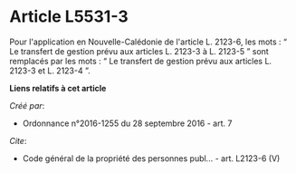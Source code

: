 # Article L5531-3

Pour l'application en Nouvelle-Calédonie de l'article L. 2123-6, les mots : “ Le transfert de gestion prévu aux articles L.
2123-3 à L. 2123-5 ” sont remplacés par les mots : “ Le transfert de gestion prévu aux articles L. 2123-3 et L. 2123-4 ”.

**Liens relatifs à cet article**

_Créé par_:

  - Ordonnance n°2016-1255 du 28 septembre 2016 - art. 7

_Cite_:

  - Code général de la propriété des personnes publ... - art. L2123-6 (V)
